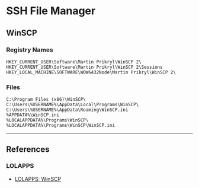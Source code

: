 # SSH File Manager

## WinSCP

### Registry Names

```
HKEY_CURRENT_USER\Software\Martin Prikryl\WinSCP 2\
HKEY_CURRENT_USER\Software\Martin Prikryl\WinSCP 2\Sessions
HKEY_LOCAL_MACHINE\SOFTWARE\WOW6432Node\Martin Prikryl\WinSCP 2\
```

### Files

```
C:\Program Files (x86)\WinSCP\
C:\Users\%USERNAME%\AppData\Local\Programs\WinSCP\
C:\Users\%USERNAME%\AppData\Roaming\WinSCP.ini
%APPDATA%\WinSCP.ini
%LOCALAPPDATA%\Programs\WinSCP\
%LOCALAPPDATA%\Programs\WinSCP\WinSCP.ini
```

---
## References

### LOLAPPS

- [LOLAPPS: WinSCP](https://lolapps-project.github.io/lolapps/Desktop/winscp/)